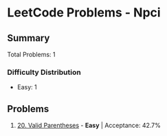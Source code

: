 # LeetCode Problems - Npci

## Summary
Total Problems: 1

### Difficulty Distribution

- Easy: 1

## Problems

1. [20. Valid Parentheses](https://leetcode.com/problems/valid-parentheses/) - **Easy** | Acceptance: 42.7%
